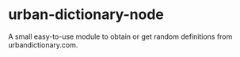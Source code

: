 # urban-dictionary-node
A small easy-to-use module to obtain or get random definitions from urbandictionary.com.
